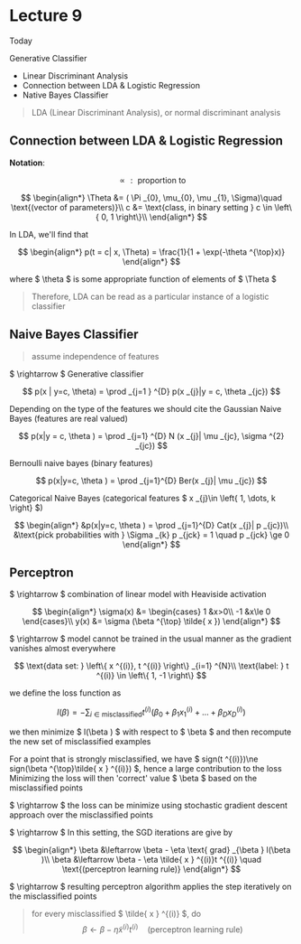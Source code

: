 # Lecture 9

Today

Generative Classifier

- Linear Discriminant Analysis
- Connection between LDA & Logistic Regression
- Native Bayes Classifier

> LDA (Linear Discriminant Analysis), or normal discriminant analysis

## Connection between LDA & Logistic Regression

**Notation**:

$$
\propto: \text{ proportion to}
$$

$$
\begin{align*}
\Theta &= ( \Pi _{0}, \mu_{0}, \mu _{1}, \Sigma)\quad \text{(vector of parameters)}\\
c &= \text{class, in binary setting } c \in \left\{ 0, 1 \right\}\\
\end{align*}
$$

In LDA, we'll find that

$$
\begin{align*}
p(t = c| x, \Theta) = \frac{1}{1 + \exp(-\theta ^{\top}x)}
\end{align*}
$$

where $ \theta  $ is some appropriate function of elements of $ \Theta $
> Therefore, LDA can be read as a particular instance of a logistic classifier

## Naive Bayes Classifier

> assume independence of features

$ \rightarrow $ Generative classifier

$$
p(x | y=c, \theta) = \prod _{j=1 } ^{D} p(x _{j}|y = c, \theta _{jc})
$$

Depending on the type of the features we should cite the Gaussian Naive Bayes (features are real valued)

$$
p(x|y = c, \theta ) = \prod _{j=1} ^{D} N (x _{j}| \mu _{jc}, \sigma ^{2} _{jc})
$$

Bernoulli naive bayes (binary features)

$$
p(x|y=c, \theta ) = \prod _{j=1}^{D} Ber(x _{j}| \mu _{jc})
$$

Categorical Naive Bayes (categorical features $ x _{j}\in \left\{ 1, \dots, k \right\} $)

$$
\begin{align*}
&p(x|y=c, \theta ) = \prod _{j=1}^{D} Cat(x _{j}| p _{jc})\\
&\text{pick probabilities with } \Sigma _{k} p _{jck} = 1 \quad
p _{jck} \ge 0
\end{align*}
$$

## Perceptron

$ \rightarrow $ combination of linear model with Heaviside activation

$$
\begin{align*}
\sigma(x) &=
    \begin{cases}
    1 &x>0\\
    -1 &x\le 0
    \end{cases}\\
y(x) &= \sigma (\beta ^{\top} \tilde{ x })
\end{align*}
$$

$ \rightarrow $ model cannot be trained in the usual manner as the gradient vanishes almost everywhere

$$
\text{data set: } \left\{ x ^{(i)}, t ^{(i)} \right\} _{i=1} ^{N}\\
\text{label: } t ^{(i)} \in \left\{ 1, -1 \right\}
$$

we define the loss function as

$$
l(\beta ) = - \sum _{i\in \text{misclassified}} t ^{(i)}
(\beta _{0} + \beta _{1} x _{1} ^{(i)} + \dots + \beta _{D} x _{D} ^{(i)})
$$

we then minimize $ l(\beta ) $ with respect to $ \beta  $ and then recompute the new set of misclassified examples

For a point that is strongly misclassified, we have $ sign(t ^{(i)})\ne sign(\beta ^{\top}\tilde{ x } ^{(i)}) $, hence a large contribution to the loss
Minimizing the loss will then 'correct' value  $ \beta  $ based on the misclassified points

$ \rightarrow $ the loss can be minimize using stochastic gradient descent approach over the misclassified points

$ \rightarrow $ In this setting, the SGD iterations are give by

$$
\begin{align*}
\beta &\leftarrow \beta - \eta \text{ grad} _{\beta } l(\beta )\\
\beta &\leftarrow \beta - \eta \tilde{ x } ^{(i)}t ^{(i)} \quad \text{(perceptron learning rule)}
\end{align*}
$$

$ \rightarrow $ resulting perceptron algorithm applies the step iteratively on the misclassified points

> for every misclassified $ \tilde{ x } ^{(i)} $, do
>$$
>\beta \leftarrow \beta - \eta \tilde{ x } ^{(i)}t ^{(i)} \quad \text{(perceptron learning rule)}
>$$
